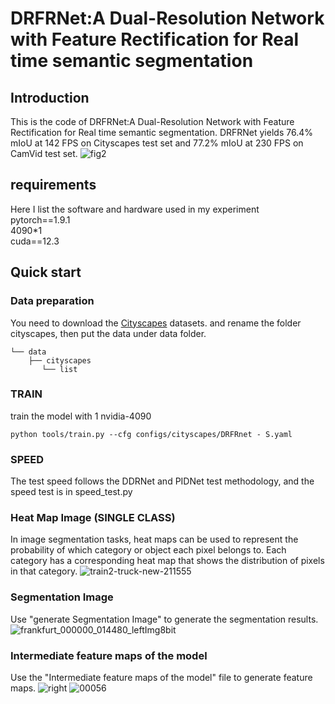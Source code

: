 # DRFRNet:A Dual-Resolution Network with Feature Rectification for Real time semantic segmentation

## Introduction  
This is the code of DRFRNet:A Dual-Resolution Network with Feature Rectification for Real time semantic segmentation.  DRFRNet yields 76.4% mIoU at 142 FPS on Cityscapes test set and 77.2% mIoU at 230 FPS on CamVid test set.
![fig2](https://github.com/user-attachments/assets/2dd8f7e4-7cf3-4775-a97f-52b5db3da2fc)
## requirements  
Here I list the software and hardware used in my experiment  
pytorch==1.9.1  
4090*1   
cuda==12.3  
## Quick start  
### Data preparation  
You need to download the [Cityscapes](https://www.cityscapes-dataset.com/) datasets. and rename the folder cityscapes, then put the data under data folder.  
```
└── data
    ├── cityscapes
       └── list
```
### TRAIN  
train the model with 1 nvidia-4090  
```
python tools/train.py --cfg configs/cityscapes/DRFRnet - S.yaml
```
### SPEED
The test speed follows the DDRNet and PIDNet test methodology, and the speed test is in speed_test.py
### Heat Map Image (SINGLE CLASS)
In image segmentation tasks, heat maps can be used to represent the probability of which category or object each pixel belongs to. Each category has a corresponding heat map that shows the distribution of pixels in that category.
![train2-truck-new-211555](https://github.com/user-attachments/assets/1e2eac93-03fc-455b-950b-41408afccaf2)
### Segmentation Image 
Use "generate Segmentation Image" to generate the segmentation results.
![frankfurt_000000_014480_leftImg8bit](https://github.com/user-attachments/assets/6c7a6f46-c5bc-4e3a-b907-e78dc2e99e82)
### Intermediate feature maps of the model  
Use the "Intermediate feature maps of the model" file to generate feature maps.
![right](https://github.com/user-attachments/assets/4ed9b19f-a934-4bfa-a6ce-9e6a54d7528b)    ![00056](https://github.com/user-attachments/assets/bb8ca363-14ca-44e6-946a-4a4d2e43b35b)
